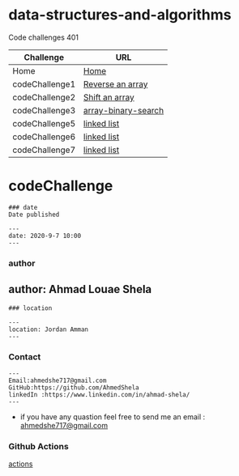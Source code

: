 
# data-structures-and-algorithms

Code challenges 401


**Challenge**     | **URL**
------------ | -------------
Home         | [Home](https://github.com/laith-401-advanced-javascript/data-structures-and-algorithms)
codeChallenge1    | [Reverse an array](https://github.com/AhmadShela-401-advanced-javascript/data-structures-and-algorithms/pull/1)
codeChallenge2    | [Shift an array](https://github.com/AhmadShela-401-advanced-javascript/data-structures-and-algorithms/pull/2)
codeChallenge3    | [array-binary-search](https://github.com/AhmadShela-401-advanced-javascript/data-structures-and-algorithms/pull/4)
codeChallenge5    | [linked list](https://github.com/AhmadShela-401-advanced-javascript/data-structures-and-algorithms/pull/5)
codeChallenge6    | [linked list](https://github.com/AhmadShela-401-advanced-javascript/data-structures-and-algorithms/pull/8)
codeChallenge7    | [linked list](https://github.com/AhmadShela-401-advanced-javascript/data-structures-and-algorithms/pull/9)
  



# codeChallenge


```
### date
Date published

---
date: 2020-9-7 10:00
---
```
### author

author: Ahmad Louae Shela
---
```
### location

---
location: Jordan Amman
---
```

### Contact 
```
---
Email:ahmedshe717@gmail.com 
GitHub:https://github.com/AhmedShela
linkedIn :https://www.linkedin.com/in/ahmad-shela/
---
```


* if you have any quastion feel free to send me an 
  email : ahmedshe717@gmail.com



### Github Actions
[actions](https://github.com/laith-401-advanced-javascript/data-structures-and-algorithms/actions)
